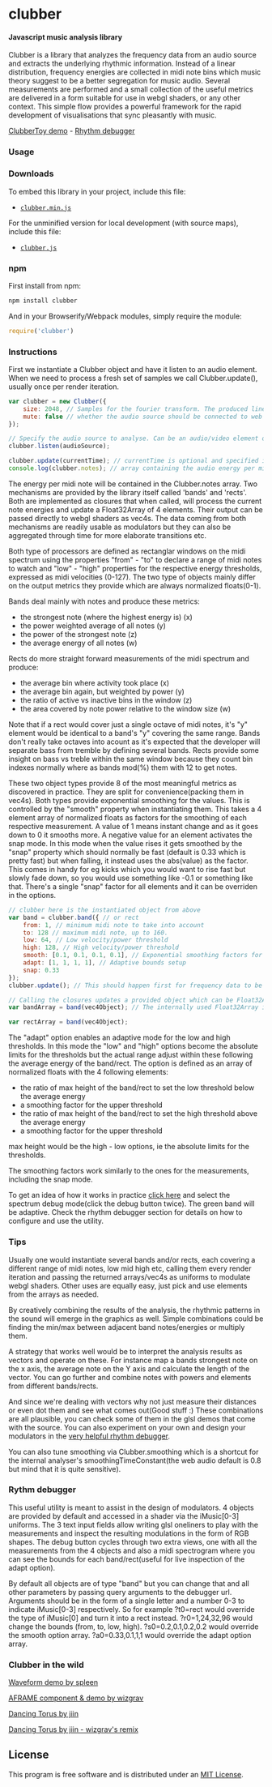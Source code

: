 clubber
========

#### Javascript music analysis library ####
Clubber is a library that analyzes the frequency data from an audio source and extracts the underlying rhythmic information. Instead of a linear distribution, frequency energies are collected in midi note bins which music theory suggest to be a better segregation for music audio. Several measurements are performed and a small collection of the useful metrics are delivered in a form suitable for use in webgl shaders, or any other context. This simple flow provides a powerful framework for the rapid development of visualisations that sync pleasantly with music.

[ClubberToy demo](http://wizgrav.github.io/clubber/) - [Rhythm debugger](http://wizgrav.github.io/clubber/debug)

### Usage ###

### Downloads

To embed this library in your project, include this file:

* [`clubber.min.js`](http://wizgrav.github.io/clubber/dist/clubber.min.js)

For the unminified version for local development (with source maps), include this file:

* [`clubber.js`](http://wizgrav.github.io/clubber/dist/clubber.js)

### npm

First install from npm:

```sh
npm install clubber
```

And in your Browserify/Webpack modules, simply require the module:

```js
require('clubber')
```

### Instructions ###

First we instantiate a Clubber object and have it listen to an audio element. When we need to process a fresh set of samples we call Clubber.update(), usually once per render iteration.

```javascript
var clubber = new Clubber({
    size: 2048, // Samples for the fourier transform. The produced linear frequency bins will be 1/2 that.
    mute: false // whether the audio source should be connected to web audio context destination.
});

// Specify the audio source to analyse. Can be an audio/video element or an instance of AudioNode.
clubber.listen(audioSource); 

clubber.update(currentTime); // currentTime is optional and specified in ms.
console.log(clubber.notes); // array containing the audio energy per midi note.
```

The energy per midi note will be contained in the Clubber.notes array. Two mechanisms are provided by the library itself called 'bands' and 'rects'. Both are implemented as closures that when called, will process the current note energies and update a Float32Array of 4 elements. Their output can be passed directly to webgl shaders as vec4s. The data coming from both mechanisms are readily usable as modulators but they can also be aggregated through time for more elaborate transitions etc. 

Both type of processors are defined as rectanglar windows on the midi spectrum using the properties "from" - "to" to declare a range of midi notes to watch and "low" - "high" properties for the respective energy thresholds, expressed as midi velocities (0-127). The two type of objects mainly differ on the output metrics they provide which are always normalized floats(0-1).

Bands deal mainly with notes and produce these metrics: 

* the strongest note (where the highest energy is) (x)
* the power weighted average of all notes (y)
* the power of the strongest note (z)
* the average energy of all notes (w)

Rects do more straight forward measurements of the midi spectrum and produce: 

* the average bin where activity took place (x)
* the average bin again, but weighted by power (y)
* the ratio of active vs inactive bins in the window (z)
* the area covered by note power relative to the window size (w)

Note that if a rect would cover just a single octave of midi notes, it's "y" element would be identical to a band's "y" covering the same range. Bands don't really take octaves into acount as it's expected that the developer will separate bass from tremble by defining several bands. Rects provide some insight on bass vs treble within the same window because they count bin indexes normally where as bands mod(%) them with 12 to get notes. 

These two object types provide 8 of the most meaningful metrics as discovered in practice. They are split for convenience(packing them in vec4s). Both types provide exponential smoothing for the values. This is controlled by the "smooth" property when instantiating them. This takes a 4 element array of normalized floats as factors for the smoothing of each respective measurement. A value of 1 means instant change and as it goes down to 0 it smooths more. A negative value for an element activates the snap mode. In this mode when the value rises it gets smoothed by the "snap" property which should normally be fast (default is 0.33 which is pretty fast) but when falling, it instead uses the abs(value) as the factor. This comes in handy for eg kicks which you would want to rise fast but slowly fade down, so you would use something like -0.1 or something like that. There's a single "snap" factor for all elements and it can be overriden in the options.

```javascript
// clubber here is the instantiated object from above
var band = clubber.band({ // or rect
    from: 1, // minimum midi note to take into account
    to: 128 // maximum midi note, up to 160.
    low: 64, // Low velocity/power threshold
    high: 128, // High velocity/power threshold
    smooth: [0.1, 0.1, 0.1, 0.1], // Exponential smoothing factors for each of the four returned values
    adapt: [1, 1, 1, 1], // Adaptive bounds setup
    snap: 0.33
});
clubber.update(); // This should happen first for frequency data to be current for all bands

// Calling the closures updates a provided object which can be Float32Array|Array|Three.Vector4|undefined
var bandArray = band(vec4Object); // The internally used Float32Array is also returned for convenience

var rectArray = band(vec4Object);

```


The "adapt" option enables an adaptive mode for the low and high thresholds. In this mode the "low" and "high" options become the absolute limits for the thresholds but the actual range adjust within these following the average energy of the band/rect. The option is defined as an array of normalized floats with the 4 following elements:

* the ratio of max height of the band/rect to set the low threshold below the average energy
* a smoothing factor for the upper threshold
* the ratio of max height of the band/rect to set the high threshold above the average energy
* a smoothing factor for the upper threshold

max height would be the high - low options, ie the absolute limits for the thresholds.

The smoothing factors work similarly to the ones for the measurements, including the snap mode.

To get an idea of how it works in practice [click here](http://wizgrav.github.io/clubber/debug/?a1=0.33,0.1,0.33,0.1)  and select the spectrum debug mode(click the debug button twice). The green band will be adaptive. Check the rhythm debugger section for details on how to configure and use the utility.

### Tips ###

Usually one would instantiate several bands and/or rects, each covering a different range of midi notes, low mid high etc, calling them every render iteration and passing the returned arrays/vec4s as uniforms to modulate webgl shaders. Other uses are equally easy, just pick and use elements from the arrays as needed. 

By creatively combining the results of the analysis, the rhythmic patterns in the sound will emerge in the graphics as well. Simple combinations could be finding the min/max between adjacent band notes/energies or multiply them.

A strategy that works well would be to interpret the analysis results as vectors and operate on these. For instance map a bands strongest note on the x axis, the average note on the Y axis and calculate the length of the vector. You can go further and combine notes with powers and elements from different bands/rects. 

And since we're dealing with vectors why not just measure their distances or even dot them and see what comes out(Good stuff :) These combinations are all plausible, you can check some of them in the glsl demos that come with the source. You can also experiment on your own and design your modulators in the [very helpful rhythm debugger](http://wizgrav.github.io/clubber/debug).

You can also tune smoothing via Clubber.smoothing which is a shortcut for the internal analyser's smoothingTimeConstant(the web audio default is 0.8 but mind that it is quite sensitive).

### Rythm debugger ###

This useful utility is meant to assist in the design of modulators. 4 objects are provided by default and accessed in a shader via the iMusic[0-3] uniforms. The 3 text input fields allow writing glsl oneliners to play with the measurements and inspect the resulting modulations in the form of RGB shapes. The debug button cycles through two extra views, one with all the measurements from the 4 objects and also a midi spectrogram where you can see the bounds for each band/rect(useful for live inspection of the adapt option).

By default all objects are of type "band" but you can change that and all other parameters by passing query arguments to the debugger url. Arguments should be in the form of a single letter and a number 0-3 to indicate iMusic[0-3] respectively. So for example ?t0=rect would override the type of iMusic[0] and turn it into a rect instead. ?r0=1,24,32,96 would change the bounds (from, to, low, high). ?s0=0.2,0.1,0.2,0.2 would override the smooth option array. ?a0=0.33,0.1,1,1 would override the adapt option array. 

### Clubber in the wild ###

[Waveform demo by spleen](https://github.com/spleennooname/webg-clubber-demo) 

[AFRAME component & demo by wizgrav](http://wizgrav.github.io/aframe-clubber/demo/)

[Dancing Torus by jiin](http://dancing-torus.s3-website-us-east-1.amazonaws.com/)

[Dancing Torus by jiin - wizgrav's remix](https://wizgrav.github.io/dancing-torus)


## License

This program is free software and is distributed under an [MIT License](LICENSE).
